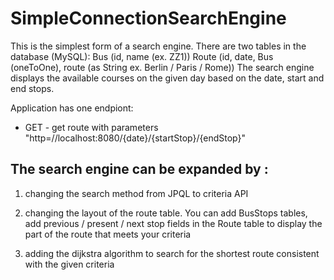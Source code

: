 # SimpleConnectionSearchEngine

This is the simplest form of a search engine. There are two tables in the database (MySQL):
Bus (id, name (ex. ZZ1))
Route (id, date, Bus (oneToOne), route (as String ex. Berlin / Paris / Rome))
The search engine displays the available courses on the given day based on the date, start and end stops.

Application has one endpiont:
* GET - get route with parameters "http=//localhost:8080/{date}/{startStop}/{endStop}"


## The search engine can be expanded by :

1. changing the search method from JPQL to criteria API 

2. changing the layout of the route table. You can add BusStops tables, add previous / present / next stop 
fields in the Route table to display the part of the route that meets your criteria

3. adding the dijkstra algorithm to search for the shortest route consistent with the given criteria







